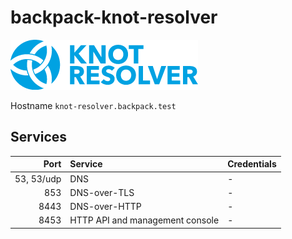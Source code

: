 # backpack-knot-resolver

![Knot Resolver](../../../doc/assets/logos/knot-resolver.png)

Hostname `knot-resolver.backpack.test`

## Services

| Port | Service | Credentials
| ---: | :------ | :----------
| 53, 53/udp | DNS | -
| 853 | DNS-over-TLS | -
| 8443 | DNS-over-HTTP | -
| 8453 | HTTP API and management console | -
